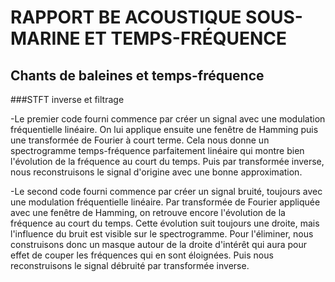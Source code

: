 RAPPORT BE ACOUSTIQUE SOUS-MARINE ET TEMPS-FRÉQUENCE
====================================================




Chants de baleines et temps-fréquence
-------------------------------------

###STFT inverse et filtrage    

-Le premier code fourni commence par créer un signal avec une modulation fréquentielle linéaire.
On lui applique ensuite une fenêtre de Hamming puis une transformée de Fourier à court terme.
Cela nous donne un spectrogramme temps-fréquence parfaitement linéaire qui montre bien l'évolution de la fréquence au court du temps.
Puis par transformée inverse, nous reconstruisons le signal d'origine avec une bonne approximation.  


-Le second code fourni commence par créer un signal bruité, toujours avec une modulation fréquentielle linéaire.
Par transformée de Fourier appliquée avec une fenêtre de Hamming, on retrouve encore l'évolution de la fréquence au court du temps.
Cette évolution suit toujours une droite, mais l'influence du bruit est visible sur le spectrogramme. Pour l'éliminer, nous construisons
donc un masque autour de la droite d'intérêt qui aura pour effet de couper les fréquences qui en sont éloignées.
Puis nous reconstruisons le signal débruité par transformée inverse.  
